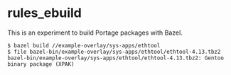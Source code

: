 # rules_ebuild

This is an experiment to build Portage packages with Bazel.

```
$ bazel build //example-overlay/sys-apps/ethtool
$ file bazel-bin/example-overlay/sys-apps/ethtool/ethtool-4.13.tbz2
bazel-bin/example-overlay/sys-apps/ethtool/ethtool-4.13.tbz2: Gentoo binary package (XPAK)
```
